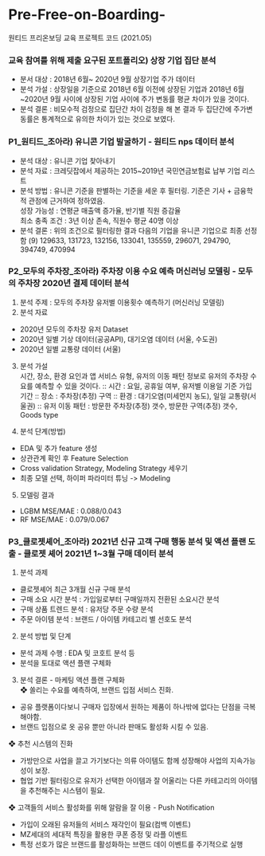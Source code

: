 # Pre-Free-on-Boarding-
원티드 프리온보딩 교육 프로젝트 코드 (2021.05)  
  
### 교육 참여를 위해 제출 요구된 포트폴리오) 상장 기업 집단 분석  
- 분서 대상 : 2018년 6월~ 2020년 9월 상장기업 주가 데이터   
- 분석 가설 : 상장일을 기준으로 2018년 6월 이전에 상장된 기업과 2018년 6월~2020년 9월 사이에 상장된 기업 사이에 주가 변동률 평균 차이가 있을 것이다.  
- 분석 결론 : 비모수적 검정으로 집단간 차이 검정을 해 본 결과 두 집단간에 주가변동률은 통계적으로 유의한 차이가 있는 것으로 보였다.  
  

  
### P1_원티드_조아라) 유니콘 기업 발굴하기 - 원티드 nps 데이터 분석 
- 분석 대상 : 유니콘 기업 찾아내기  
- 분석 자료 : 크레딧잡에서 제공하는 2015~2019년 국민연금보험료 납부 기업 리스트  
- 분석 방법 : 유니콘 기준을 판별하는 기준을 세운 후 필터링. 기준은 기사 + 금융학적 관점에 근거하여 정하였음.  
    성장 가능성 : 연평균 매출액 증가율, 반기별 직원 증감율  
    최소 충족 조건 : 3년 이상 존속, 직원수 평균 40명 이상  
- 분석 결론 : 위의 조건으로 필터링한 결과 다음의 기업을 유니콘 기업으로 최종 선정함 (9)
129633, 131723, 132156, 133041, 135559, 296071, 294790, 394749, 470994
    
      

### P2_모두의 주차장_조아라) 주차장 이용 수요 예측 머신러닝 모델링 - 모두의 주차장 2020년 결제 데이터 분석   
1. 분석 주제 : 모두의 주차장 유저별 이용횟수 예측하기 (머신러닝 모델링)   
2. 분석 자료  
- 2020년 모두의 주차장 유저 Dataset  
- 2020년 일별 기상 데이터(공공API), 대기오염 데이터 (서울, 수도권)  
- 2020년 일별 교통량 데이터 (서울)  
  
3. 분석 가설  
시간, 장소, 환경 요인과 앱 서비스 유형, 유저의 이동 패턴 정보로 유저의 주차장 수요를 예측할 수 있을 것이다.
:: 시간 : 요일, 공휴일 여부, 유저별 이용일 기준 가입 기간
:: 장소 : 주차장(추정) 구역
:: 환경 : 대기오염(미세먼지 농도), 일일 교통량(서울권)
:: 유저 이동 패턴 : 방문한 주차장(추정) 갯수, 방문한 구역(추정) 갯수, Goods type

4. 분석 단계(방법)  
- EDA 및 추가 feature 생성  
- 상관관계 확인 후 Feature Selection  
- Cross validation Strategy, Modeling Strategy 세우기  
- 최종 모델 선택, 하이퍼 파라미터 튜닝 -> Modeling  
  
5. 모델링 결과  
- LGBM MSE/MAE : 0.088/0.043  
- RF MSE/MAE : 0.079/0.067
   
     
### P3_클로젯셰어_조아라) 2021년 신규 고객 구매 행동 분석 및 액션 플랜 도출 - 클로젯 셰어 2021년 1~3월 구매 데이터 분석   
1. 분석 과제  
- 클로젯셰어 최근 3개월 신규 구매 분석  
- 구매 소요 시간 분석 : 가입일로부터 구매일까지 전환된 소요시간 분석  
- 구매 상품 트렌드 분석 : 유저당 주문 수량 분석  
- 주문 아이템 분석 : 브랜드 / 아이템 카테고리 별 선호도 분석  
  
2. 분석 방법 및 단계  
- 분석 과제 수행 : EDA 및 코호트 분석 등  
- 분석을 토대로 액션 플랜 구체화  
  
3. 분석 결론 - 마케팅 액션 플랜 구체화   
❖ 쏠리는 수요를 예측하여, 브랜드 입점 서비스 진화.  
- 공유 플랫폼이다보니 구매자 입장에서 원하는 제품이 하나밖에 없다는 단점을 극복해야함.  
- 브랜드 입점으로 옷 공유 뿐만 아니라 판매도 활성화 시킬 수 있음.  
  
❖ 추천 시스템의 진화  
- 가방만으로 사업을 끌고 가기보다는 의류 아이템도 함께 성장해야 사업의 지속가능성이 보장.  
- 협업 기반 필터링으로 유저가 선택한 아이템과 잘 어울리는 다른 카테고리의 아이템을 추천해주는 시스템이 필요.  
  
❖ 고객들의 서비스 활성화를 위해 알람을 잘 이용 - Push Notification  
- 가입이 오래된 유저들의 서비스 재각인이 필요(컴백 이벤트)  
- MZ세대의 세대적 특징을 활용한 쿠폰 증정 및 라플 이벤트  
- 특정 선호가 많은 브랜드를 활성화하는 브랜드 데이 이벤트를 주기적으로 실행
  


